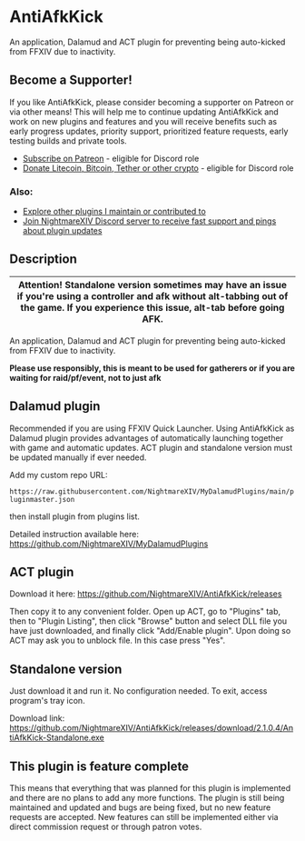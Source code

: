 ﻿# AntiAfkKick
An application, Dalamud and ACT plugin for preventing being auto-kicked from FFXIV due to inactivity.
## Become a Supporter!
If you like AntiAfkKick, please consider becoming a supporter on Patreon or via other means! This will help me to continue updating AntiAfkKick and work on new plugins and features and you will receive benefits such as early progress updates, priority support, prioritized feature requests, early testing builds and private tools. 
- [Subscribe on Patreon](https://subscribe.nightmarexiv.com/) - eligible for Discord role
- [Donate Litecoin, Bitcoin, Tether or other crypto](https://crypto.nightmarexiv.com/) - eligible for Discord role

### Also:
- [Explore other plugins I maintain or contributed to](https://explore.nightmarexiv.com/)
- [Join NightmareXIV Discord server to receive fast support and pings about plugin updates](https://discord.gg/m8NRt4X8Gf)
## Description

|Attention! Standalone version sometimes may have an issue if you're using a controller and afk without alt-tabbing out of the game. If you experience this issue, alt-tab before going AFK.|
|---|

An application, Dalamud and ACT plugin for preventing being auto-kicked from FFXIV due to inactivity.

**Please use responsibly, this is meant to be used for gatherers or if you are waiting for raid/pf/event, not to just afk**

## Dalamud plugin
Recommended if you are using FFXIV Quick Launcher. Using AntiAfkKick as Dalamud plugin provides advantages of automatically launching together with game and automatic updates. ACT plugin and standalone version must be updated manually if ever needed.

Add my custom repo URL: 

`https://raw.githubusercontent.com/NightmareXIV/MyDalamudPlugins/main/pluginmaster.json` 

then install plugin from plugins list.

Detailed instruction available here: https://github.com/NightmareXIV/MyDalamudPlugins

## ACT plugin
Download it here: https://github.com/NightmareXIV/AntiAfkKick/releases

Then copy it to any convenient folder. Open up ACT, go to "Plugins" tab, then to "Plugin Listing", then click "Browse" button and select DLL file you have just downloaded, and finally click "Add/Enable plugin". Upon doing so ACT may ask you to unblock file. In this case press "Yes".


## Standalone version
Just download it and run it. No configuration needed. To exit, access program's tray icon.

Download link: https://github.com/NightmareXIV/AntiAfkKick/releases/download/2.1.0.4/AntiAfkKick-Standalone.exe
## This plugin is feature complete
This means that everything that was planned for this plugin is implemented and there are no plans to add any more functions. The plugin is still being maintained and updated and bugs are being fixed, but no new feature requests are accepted. New features can still be implemented either via direct commission request or through patron votes.
